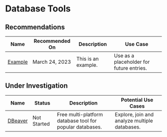 # Database Tools

## Recommendations

| Name | Recommended On | Description | Use Case |
| ---- | -------------- | ----------- | -------- |
| [Example](https://fiit-org.github.io/404.html) | March 24, 2023 | This is an example. | Use as a placeholder for future entries. |

## Under Investigation

| Name | Status | Description | Potential Use Cases |
| ---- | ------ | ----------- | ------------------- |
| [DBeaver](https://dbeaver.io/) | Not Started | Free multi-platform database tool for popular databases. | Explore, join and analyze multiple databases. |
